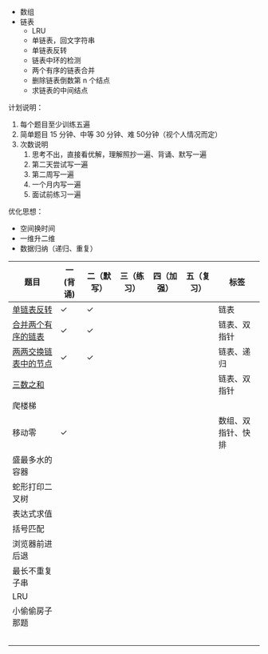- 数组
- 链表
  - LRU
  - 单链表，回文字符串
  - 单链表反转
  - 链表中环的检测
  - 两个有序的链表合并
  - 删除链表倒数第 n 个结点
  - 求链表的中间结点



计划说明：

1. 每个题目至少训练五遍
2. 简单题目 15 分钟、中等 30 分钟、难 50分钟（视个人情况而定）
3. 次数说明
   1. 思考不出，直接看优解，理解照抄一遍、背诵、默写一遍
   2. 第二天尝试写一遍
   3. 第二周写一遍
   4. 一个月内写一遍
   5. 面试前练习一遍



优化思想：

- 空间换时间
- 一维升二维
- 数据归纳（递归、重复）



| 题目                                                    | 一(背诵) | 二（默写） | 三（练习） | 四（加强） | 五（复习） | 标签               |
| ------------------------------------------------------- | -------- | ---------- | ---------- | ---------- | ---------- | ------------------ |
| [单链表反转](./codes/反转链表.md)                       | ✓        | ✓          |            |            |            | 链表               |
| [合并两个有序的链表](./codes/合并两个有序的链表.md)     | ✓        | ✓          |            |            |            | 链表、双指针       |
| [两两交换链表中的节点](./codes/两两交换链表中的节点.md) | ✓        | ✓          |            |            |            | 链表、递归         |
| [三数之和](https://leetcode-cn.com/problems/3sum/)      |          |            |            |            |            | 链表、双指针       |
| 爬楼梯                                                  |          |            |            |            |            |                    |
| 移动零                                                  | ✓        |            |            |            |            | 数组、双指针、快排 |
| 盛最多水的容器                                          |          |            |            |            |            |                    |
| 蛇形打印二叉树                                          |          |            |            |            |            |                    |
| 表达式求值                                              |          |            |            |            |            |                    |
| 括号匹配                                                |          |            |            |            |            |                    |
| 浏览器前进后退                                          |          |            |            |            |            |                    |
| 最长不重复子串                                          |          |            |            |            |            |                    |
| LRU                                                     |          |            |            |            |            |                    |
| 小偷偷房子那题                                          |          |            |            |            |            |                    |
|                                                         |          |            |            |            |            |                    |
|                                                         |          |            |            |            |            |                    |
|                                                         |          |            |            |            |            |                    |
|                                                         |          |            |            |            |            |                    |
|                                                         |          |            |            |            |            |                    |



